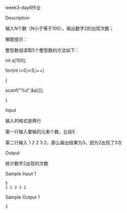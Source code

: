 week3-day8作业

Description



输入N个数（N小于等于100），输出数字2的出现次数；

解题提示：

整型数组读取5个整型数的方法如下：

int a[100];

for(int i=0;i<5;i++)

{

scanf("%d",&a[i]);

}

Input

输入的格式是两行

第一行输入要输的元素个数，比如5

第二行输入 1 2 2 3 2，那么输出结果为3，因为2出现了3次



Output



统计数字2出现的次数



Sample Input 1 

```
5
1 2 2 3 2
```

Sample Output 1

```
3
```